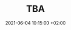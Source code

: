 ---
speaker: Juliette Kennedy 
affil: Helsinki
title: TBA
date: 2021-06-04 10:15:00 +02:00
tags: 21VT
---
